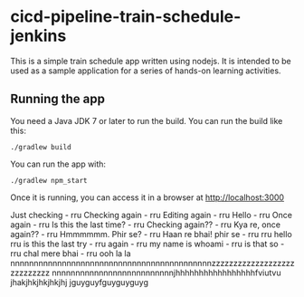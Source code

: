 # cicd-pipeline-train-schedule-jenkins

This is a simple train schedule app written using nodejs. It is intended to be used as a sample application for a series of hands-on learning activities.

## Running the app

You need a Java JDK 7 or later to run the build. You can run the build like this:

    ./gradlew build

You can run the app with:

    ./gradlew npm_start

Once it is running, you can access it in a browser at [http://localhost:3000](http://localhost:3000)

Just checking - rru
Checking again - rru
Editing again - rru
Hello - rru
Once again - rru
Is this the last time? - rru
Checking again?? - rru
Kya re, once again?? - rru
Hmmmmmm. Phir se? - rru
Haan re bhai! phir se - rru
rru
hello rru
is this the last try - rru
again - rru
my name is whoami - rru
is that so - rru
chal mere bhai - rru
ooh la la
nnnnnnnnnnnnnnnnnnnnnnnnnnnnnnnnnnnnnnnnnnnzzzzzzzzzzzzzzzzzzzzzzzzzzzz
nnnnnnnnnnnnnnnnnnnnnnnnnnjhhhhhhhhhhhhhhhhhfviutvu
jhakjhkjhkjhkjhj
jguyguyfguyguyguyg
